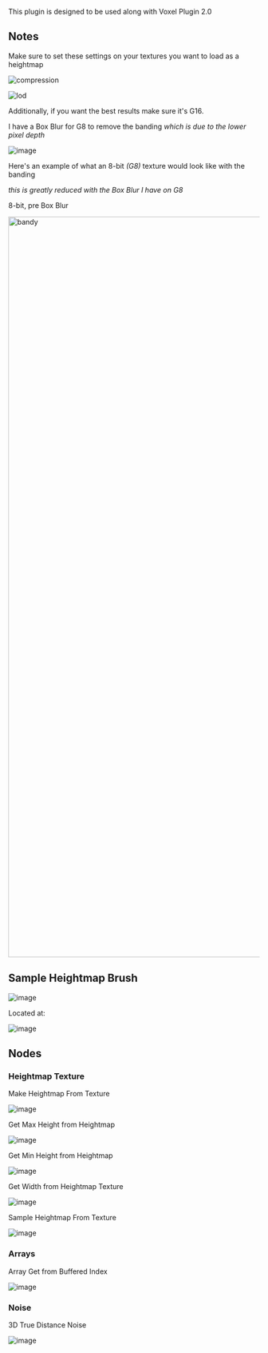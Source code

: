 This plugin is designed to be used along with Voxel Plugin 2.0

## Notes
Make sure to set these settings on your textures you want to load as a heightmap

![compression](https://github.com/DanWaheed/VoxelExtraPlugin/assets/117957636/0b6c5b6d-7b95-44b0-8bec-0308fcd4ec9c)

![lod](https://github.com/DanWaheed/VoxelExtraPlugin/assets/117957636/f1e8aead-754b-4369-a0d7-29343ac90baf)

Additionally, if you want the best results make sure it's G16.

I have a Box Blur for G8 to remove the banding *which is due to the lower pixel depth*

![image](https://github.com/DanWaheed/VoxelExtraPlugin/assets/117957636/18fac62b-fa2b-4f7c-955e-198ae42ec3a5)

Here's an example of what an 8-bit *(G8)* texture would look like with the banding

*this is greatly reduced with the Box Blur I have on G8*

8-bit, pre Box Blur

<img width="1482" alt="bandy" src="https://github.com/DanWaheed/VoxelExtraPlugin/assets/117957636/2eb8a04e-e8ee-4528-a65b-73e4c4785085">



## Sample Heightmap Brush
![image](https://github.com/DanWaheed/VoxelExtraPlugin/assets/117957636/6858c6ca-d7da-4cec-82cf-cd01cc92bb45)

Located at:

![image](https://github.com/DanWaheed/VoxelExtraPlugin/assets/117957636/d9a77473-e927-4758-954f-0dee50f0f86b)

## Nodes

### Heightmap Texture
Make Heightmap From Texture

![image](https://github.com/DanWaheed/VoxelExtraPlugin/assets/117957636/3335b394-5f35-40cd-a3fa-4c361c08284d)

Get Max Height from Heightmap

![image](https://github.com/DanWaheed/VoxelExtraPlugin/assets/117957636/a1b4f817-d7b7-4fbd-8ea9-50f1b16a7b18)

Get Min Height from Heightmap

![image](https://github.com/DanWaheed/VoxelExtraPlugin/assets/117957636/26b94842-d44d-4408-8d3d-3a8670d8f35c)

Get Width from Heightmap Texture

![image](https://github.com/DanWaheed/VoxelExtraPlugin/assets/117957636/f3d78966-5177-4b8b-acf7-9c6ad2b1b7fc)

Sample Heightmap From Texture

![image](https://github.com/DanWaheed/VoxelExtraPlugin/assets/117957636/d63d705e-3d27-4176-9343-ba868fc5637b)

### Arrays
Array Get from Buffered Index

![image](https://github.com/DanWaheed/VoxelExtraPlugin/assets/117957636/1cce12cb-3204-4d19-93ac-05509d8c83e5)

### Noise
3D True Distance Noise

![image](https://github.com/DanWaheed/VoxelExtraPlugin/assets/117957636/7ec67c8e-01eb-4086-aa7d-5457251d92ac)
